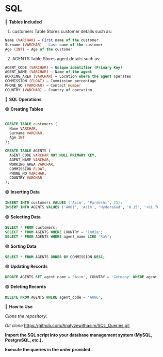 # SQL

📌 **Tables Included**
1. customers Table
Stores customer details such as:

```sql
Name (VARCHAR) – First name of the customer
Surname (VARCHAR) – Last name of the customer
Age (INT) – Age of the customer
```

2. AGENTS Table
Stores agent details such as:
```sql
AGENT_CODE (VARCHAR) – Unique identifier (Primary Key)
AGENT_NAME (VARCHAR) – Name of the agent
WORKING_AREA (VARCHAR) – Location where the agent operates
COMMISSION (FLOAT) – Commission percentage
PHONE_NO (VARCHAR) – Contact number
COUNTRY (VARCHAR) – Country of operation
```

📌 **SQL Operations**

🟢 **Creating Tables**
```sql

CREATE TABLE customers (
  Name VARCHAR,
  Surname VARCHAR,
  Age INT
);
```
```sql
CREATE TABLE AGENTS (
  AGENT_CODE VARCHAR NOT NULL PRIMARY KEY,
  AGENT_NAME VARCHAR,
  WORKING_AREA VARCHAR,
  COMMISSION FLOAT,
  PHONE_NO VARCHAR,
  COUNTRY VARCHAR
);
```

🟢 **Inserting Data**
```sql
INSERT INTO customers VALUES ('Asim', 'Pardeshi', 25);
INSERT INTO AGENTS VALUES ('A001', 'Asim', 'Hyderabad', '0.15', '+91 789456123', 'India');
```

🟢 **Selecting Data**
```sql
SELECT * FROM customers;
SELECT * FROM AGENTS WHERE COUNTRY = 'India';
SELECT * FROM AGENTS WHERE agent_name LIKE 'Ra%';
```
🟢 **Sorting Data**
```sql
SELECT * FROM AGENTS ORDER BY COMMISSION DESC;
```
🟢 **Updating Records**
```sql
UPDATE AGENTS SET agent_name = 'Asim', COUNTRY = 'Germany' WHERE agent_code = 'A006';
```
🟢 **Deleting Records**
```sql
DELETE FROM AGENTS WHERE agent_code = 'A006';
```

📌 **How to Use**

*Clone the repository:*

*Git clone* https://github.com/Analyzewithasim/SQL_Queries.git

**Import the SQL script into your database management system (MySQL, PostgreSQL, etc.).**

**Execute the queries in the order provided.**
